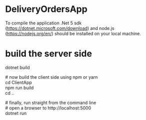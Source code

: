 # DeliveryOrdersApp

To compile the application .Net 5 sdk (https://dotnet.microsoft.com/download) and node.js (https://nodejs.org/en/) 
should be installed on your local machine.  

# build the server side   
dotnet build  

\# now build the client side using npm or yarn  
cd ClientApp  
npm run build  
cd ..  
  
\# finally, run straight from the command line  
\# open a browser to http://localhost:5000  
dotnet run  
